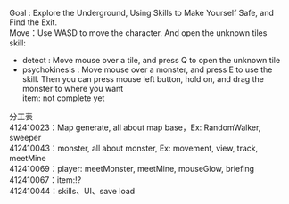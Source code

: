 Goal : Explore the Underground, Using Skills to Make Yourself Safe, and Find the Exit.  
Move：Use WASD to move the character. And open the unknown tiles  
skill:
- detect : Move mouse over a tile, and press Q to open the unknown tile  
- psychokinesis : Move mouse over a monster, and press E to use the skill. Then you can press mouse left button, hold on, and drag the monster to where you want   
item: not complete yet


分工表  
412410023：Map generate, all about map base，Ex: RandomWalker, sweeper  
412410043：monster, all about monster, Ex: movement, view, track, meetMine  
412410069：player: meetMonster, meetMine, mouseGlow, briefing   
412410067：item:!?  
412410044：skills、UI、save load
